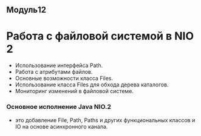 ## Модуль12 
# Работа с файловой системой в NIO 2
- Использование интерфейса Path.
- Работа с атрибутами файлов.
- Основные возможности класса Files.
- Использование класса Files для обхода дерева каталогов.
- Мониторинг изменений в файловой системе.

### Основное исполнение Java NIO.2 
- это добавление File, Path, Paths и других функциональных классов и IO на основе асинхронного канала.